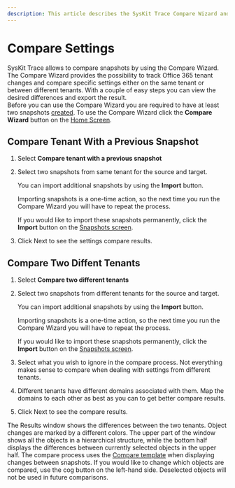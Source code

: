 ```yaml
---
description: This article describes the SysKit Trace Compare Wizard and available comparison types. Track changes in your settings, compare different O365 tenants.
---
```


# Compare Settings

SysKit Trace allows to compare snapshots by using the Compare Wizard.  
The Compare Wizard provides the possibility to track Office 365 tenant changes and compare specific settings either on the same tenant or between different tenants. With a couple of easy steps you can view the desired differences and export the result.  
Before you can use the Compare Wizard you are required to have at least two snapshots [created](create-snapshot.md). To use the Compare Wizard click the **Compare Wizard** button on the [Home Screen](../get-to-know-syskit-trace/home-screen.md).

## Compare Tenant With a Previous Snapshot

1. Select **Compare tenant with a previous snapshot**
2. Select two snapshots from same tenant for the source and target.

   You can import additional snapshots by using the **Import** button.

   Importing snapshots is a one-time action, so the next time you run the Compare Wizard you will have to repeat the process.

   If you would like to import these snapshots permanently, click the **Import** button on the [Snapshots screen](../get-to-know-syskit-trace/snapshots-screen.md).

3. Click Next to see the settings compare results.

## Compare Two Diffent Tenants

1. Select **Compare two different tenants**
2. Select two snapshots from different tenants for the source and target.

   You can import additional snapshots by using the **Import** button.

   Importing snapshots is a one-time action, so the next time you run the Compare Wizard you will have to repeat the process.

   If you would like to import these snapshots permanently, click the **Import** button on the [Snapshots screen](../get-to-know-syskit-trace/snapshots-screen.md).

3. Select what you wish to ignore in the compare process. Not everything makes sense to compare when dealing with settings from different tenants.
4. Different tenants have different domains associated with them. Map the domains to each other as best as you can to get better compare results.
5. Click Next to see the compare results.

The Results window shows the differences between the two tenants. Object changes are marked by a different colors. The upper part of the window shows all the objects in a hierarchical structure, while the bottom half displays the differences between currently selected objects in the upper half. The compare process uses the [Compare template](../get-to-know-syskit-trace/options-wizard.md#compare) when displaying changes between snapshots. If you would like to change which objects are compared, use the cog button on the left-hand side. Deselected objects will not be used in future comparisons.

